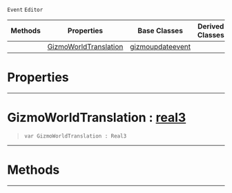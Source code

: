  `Event` `Editor`



|Methods|Properties|Base Classes|Derived Classes|
|---|---|---|---|
| |[ GizmoWorldTranslation](https://github.com/zeroengineteam/ZeroDocs/blob/master/code_reference/class_reference/translategizmoupdateevent.markdown#gizmoworldtranslation-ze)|[gizmoupdateevent](https://github.com/zeroengineteam/ZeroDocs/blob/master/code_reference/class_reference/gizmoupdateevent.markdown)| |


 #  Properties


---  
 #  GizmoWorldTranslation : [real3](https://github.com/zeroengineteam/ZeroDocs/blob/master/code_reference/nada_base_types/real3.markdown)

> 
> ``` lang=cpp, name=Nada
> var GizmoWorldTranslation : Real3


---  
 #  Methods


---  
 

 